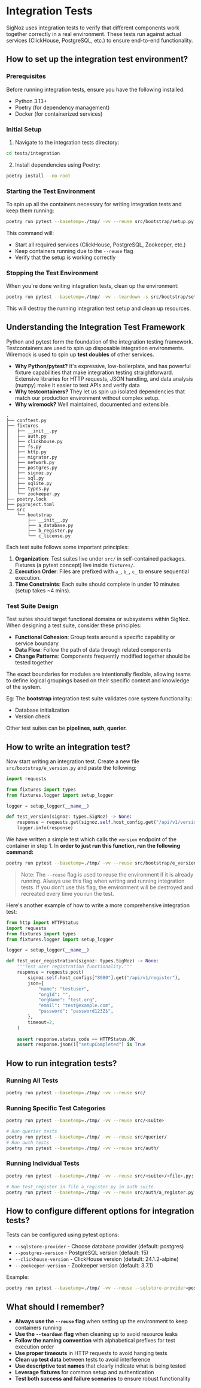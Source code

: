 # Integration Tests

SigNoz uses integration tests to verify that different components work together correctly in a real environment. These tests run against actual services (ClickHouse, PostgreSQL, etc.) to ensure end-to-end functionality.

## How to set up the integration test environment?

### Prerequisites

Before running integration tests, ensure you have the following installed:

- Python 3.13+
- Poetry (for dependency management)
- Docker (for containerized services)

### Initial Setup

1. Navigate to the integration tests directory:
```bash
cd tests/integration
```

2. Install dependencies using Poetry:
```bash
poetry install --no-root
```

### Starting the Test Environment

To spin up all the containers necessary for writing integration tests and keep them running:

```bash
poetry run pytest --basetemp=./tmp/ -vv --reuse src/bootstrap/setup.py::test_setup
```

This command will:
- Start all required services (ClickHouse, PostgreSQL, Zookeeper, etc.)
- Keep containers running due to the `--reuse` flag
- Verify that the setup is working correctly

### Stopping the Test Environment

When you're done writing integration tests, clean up the environment:

```bash
poetry run pytest --basetemp=./tmp/ -vv --teardown -s src/bootstrap/setup.py::test_teardown
```

This will destroy the running integration test setup and clean up resources.

## Understanding the Integration Test Framework

Python and pytest form the foundation of the integration testing framework. Testcontainers are used to spin up disposable integration environments. Wiremock is used to spin up **test doubles** of other services.

- **Why Python/pytest?** It's expressive, low-boilerplate, and has powerful fixture capabilities that make integration testing straightforward. Extensive libraries for HTTP requests, JSON handling, and data analysis (numpy) make it easier to test APIs and verify data
- **Why testcontainers?** They let us spin up isolated dependencies that match our production environment without complex setup.
- **Why wiremock?** Well maintained, documented and extensible.

```
.
├── conftest.py
├── fixtures
│   ├── __init__.py
│   ├── auth.py
│   ├── clickhouse.py
│   ├── fs.py
│   ├── http.py
│   ├── migrator.py
│   ├── network.py
│   ├── postgres.py
│   ├── signoz.py
│   ├── sql.py
│   ├── sqlite.py
│   ├── types.py
│   └── zookeeper.py
├── poetry.lock
├── pyproject.toml
└── src
    └── bootstrap
        ├── __init__.py
        ├── a_database.py
        ├── b_register.py
        └── c_license.py
```

Each test suite follows some important principles:

1. **Organization**: Test suites live under `src/` in self-contained packages. Fixtures (a pytest concept) live inside `fixtures/`.
2. **Execution Order**: Files are prefixed with `a_`, `b_`, `c_` to ensure sequential execution.
3. **Time Constraints**: Each suite should complete in under 10 minutes (setup takes ~4 mins).

### Test Suite Design

Test suites should target functional domains or subsystems within SigNoz. When designing a test suite, consider these principles:

- **Functional Cohesion**: Group tests around a specific capability or service boundary
- **Data Flow**: Follow the path of data through related components
- **Change Patterns**: Components frequently modified together should be tested together

The exact boundaries for modules are intentionally flexible, allowing teams to define logical groupings based on their specific context and knowledge of the system.

Eg: The **bootstrap** integration test suite validates core system functionality:

- Database initialization
- Version check

Other test suites can be **pipelines, auth, querier.**

## How to write an integration test?

Now start writing an integration test. Create a new file `src/bootstrap/e_version.py` and paste the following:

```python
import requests

from fixtures import types
from fixtures.logger import setup_logger

logger = setup_logger(__name__)

def test_version(signoz: types.SigNoz) -> None:
    response = requests.get(signoz.self.host_config.get("/api/v1/version"), timeout=2)
    logger.info(response)
```

We have written a simple test which calls the `version` endpoint of the container in step 1. In **order to just run this function, run the following command:**

```bash
poetry run pytest --basetemp=./tmp/ -vv --reuse src/bootstrap/e_version.py::test_version
```

> Note: The `--reuse` flag is used to reuse the environment if it is already running. Always use this flag when writing and running integration tests. If you don't use this flag, the environment will be destroyed and recreated every time you run the test.

Here's another example of how to write a more comprehensive integration test:

```python
from http import HTTPStatus
import requests
from fixtures import types
from fixtures.logger import setup_logger

logger = setup_logger(__name__)

def test_user_registration(signoz: types.SigNoz) -> None:
    """Test user registration functionality."""
    response = requests.post(
        signoz.self.host_configs["8080"].get("/api/v1/register"),
        json={
            "name": "testuser",
            "orgId": "",
            "orgName": "test.org",
            "email": "test@example.com",
            "password": "password123Z$",
        },
        timeout=2,
    )
    
    assert response.status_code == HTTPStatus.OK
    assert response.json()["setupCompleted"] is True
```

## How to run integration tests?

### Running All Tests

```bash
poetry run pytest --basetemp=./tmp/ -vv --reuse src/
```

### Running Specific Test Categories

```bash
poetry run pytest --basetemp=./tmp/ -vv --reuse src/<suite>

# Run querier tests
poetry run pytest --basetemp=./tmp/ -vv --reuse src/querier/
# Run auth tests
poetry run pytest --basetemp=./tmp/ -vv --reuse src/auth/
```

### Running Individual Tests

```bash
poetry run pytest --basetemp=./tmp/ -vv --reuse src/<suite>/<file>.py::test_name

# Run test_register in file a_register.py in auth suite
poetry run pytest --basetemp=./tmp/ -vv --reuse src/auth/a_register.py::test_register
```

## How to configure different options for integration tests?

Tests can be configured using pytest options:

- `--sqlstore-provider` - Choose database provider (default: postgres)
- `--postgres-version` - PostgreSQL version (default: 15)
- `--clickhouse-version` - ClickHouse version (default: 24.1.2-alpine)
- `--zookeeper-version` - Zookeeper version (default: 3.7.1)

Example:
```bash
poetry run pytest --basetemp=./tmp/ -vv --reuse --sqlstore-provider=postgres --postgres-version=14 src/auth/
```


## What should I remember?

- **Always use the `--reuse` flag** when setting up the environment to keep containers running
- **Use the `--teardown` flag** when cleaning up to avoid resource leaks
- **Follow the naming convention** with alphabetical prefixes for test execution order
- **Use proper timeouts** in HTTP requests to avoid hanging tests
- **Clean up test data** between tests to avoid interference
- **Use descriptive test names** that clearly indicate what is being tested
- **Leverage fixtures** for common setup and authentication
- **Test both success and failure scenarios** to ensure robust functionality
